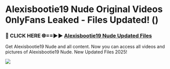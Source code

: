 # Alexisbootie19 Nude Original Videos 0nlyFans Leaked - Files Updated! ()

<h3>🔴 CLICK HERE 🌐==►► <a href="https://tinyurl.com/leaks-videos" rel="nofollow">Alexisbootie19 Nude Updated Files</a></h3>

Get Alexisbootie19 Nude and all content. Now you can access all videos and pictures of Alexisbootie19 Nude. New Updated Files 2025!

[![](https://i.imgur.com/KQgVmj3.gif)](https://tinyurl.com/leaks-videos)